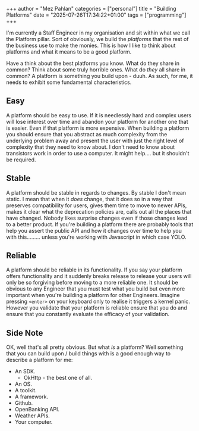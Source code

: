 +++
author = "Mez Pahlan"
categories = ["personal"]
title = "Building Platforms"
date = "2025-07-26T17:34:22+01:00"
tags = ["programming"]
+++

I'm currently a Staff Engineer in my organisation and sit within what we call the Platform pillar. Sort of obviously, we
build the _platforms_ that the rest of the business use to make the monies. This is how I like to think about platforms
and what it means to be a good platform.

<!--more-->

Have a think about the best platforms you know. What do they share in common? Think about some truly horrible ones. What
do _they_ all share in common? A platform is something you build upon - duuh. As such, for me, it needs to exhibit some
fundamental characteristics.

## Easy

A platform should be easy to use. If it is needlessly hard and complex users will lose interest over time and abandon
your platform for another one that is easier. Even if that platform is more expensive. When building a platform you
should ensure that you abstract as much complexity from the underlying problem away and present the user with just the
right level of complexity that they need to know about. I don't need to know about transistors work in order to use a
computer. It might help.... but it shouldn't be required.

## Stable

A platform should be stable in regards to changes. By stable I don't mean static. I mean that when it _does_ change,
that it does so in a way that preserves compatibility for users, gives them time to move to newer APIs, makes it clear
what the deprecation policies are, calls out all the places that have changed. Nobody likes surprise changes even if
those changes lead to a better product. If you're building a platform there are probably tools that help you assert the
public API and how it changes over time to help you with this......... unless you're working with Javascript in which
case YOLO.

## Reliable

A platform should be reliable in its functionality. If you say your platform offers functionality and it suddenly breaks
release to release your users will only be so forgiving before moving to a more reliable one. It should be obvious to
any Engineer that you must test what you build but even more important when you're building a platform for other
Engineers. Imagine pressing `<enter>` on your keyboard only to realise it triggers a kernel panic. However you validate
that your platform is reliable ensure that you do and ensure that you constantly evaluate the efficacy of your
validation.

## Side Note

OK, well that's all pretty obvious. But what _is_ a platform? Well something that you can build upon / build things with
is a good enough way to describe a platform for me:

* An SDK.
  * OkHttp - the best one of all.
* An OS.
* A toolkit.
* A framework.
* Github.
* OpenBanking API.
* Weather APIs.
* Your computer.
